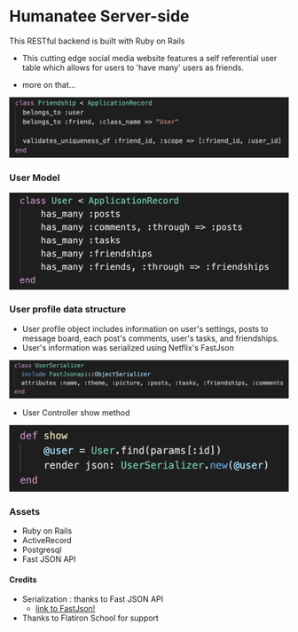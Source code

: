# Humanatee Server-side

This RESTful backend is built with Ruby on Rails

* This cutting edge social media website features a self referential user table which allows for users to 'have many' users as friends.

* more on that...

![Friendship Model](./assets/FriendshipModel.png)

### User Model

![User Model](./assets/UserModel.png)

### User profile data structure

* User profile object includes information on user's settings, posts to message board, each post's comments, user's tasks, and friendships.
* User's information was serialized using Netflix's FastJson

![User Serializer](./assets/UserSerializer.png)

* User Controller show method

![User Controller](./assets/UserControllerSerializer.png)

### Assets
* Ruby on Rails
* ActiveRecord
* Postgresql
* Fast JSON API

#### Credits
* Serialization : thanks to Fast JSON API
    * [link to FastJson!](https://github.com/Netflix/fast_jsonapi)
* Thanks to Flatiron School for support
